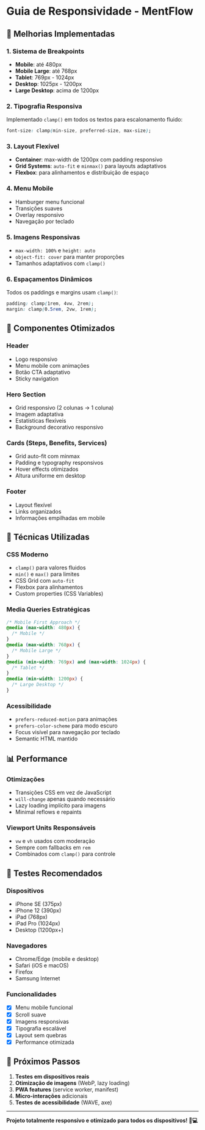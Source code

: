 # Guia de Responsividade - MentFlow

## 📱 Melhorias Implementadas

### 1. **Sistema de Breakpoints**

- **Mobile**: até 480px
- **Mobile Large**: até 768px
- **Tablet**: 769px - 1024px
- **Desktop**: 1025px - 1200px
- **Large Desktop**: acima de 1200px

### 2. **Tipografia Responsiva**

Implementado `clamp()` em todos os textos para escalonamento fluido:

```css
font-size: clamp(min-size, preferred-size, max-size);
```

### 3. **Layout Flexível**

- **Container**: max-width de 1200px com padding responsivo
- **Grid Systems**: `auto-fit` e `minmax()` para layouts adaptativos
- **Flexbox**: para alinhamentos e distribuição de espaço

### 4. **Menu Mobile**

- Hamburger menu funcional
- Transições suaves
- Overlay responsivo
- Navegação por teclado

### 5. **Imagens Responsivas**

- `max-width: 100%` e `height: auto`
- `object-fit: cover` para manter proporções
- Tamanhos adaptativos com `clamp()`

### 6. **Espaçamentos Dinâmicos**

Todos os paddings e margins usam `clamp()`:

```css
padding: clamp(1rem, 4vw, 2rem);
margin: clamp(0.5rem, 2vw, 1rem);
```

## 🎯 Componentes Otimizados

### Header

- Logo responsivo
- Menu mobile com animações
- Botão CTA adaptativo
- Sticky navigation

### Hero Section

- Grid responsivo (2 colunas → 1 coluna)
- Imagem adaptativa
- Estatísticas flexíveis
- Background decorativo responsivo

### Cards (Steps, Benefits, Services)

- Grid auto-fit com minmax
- Padding e typography responsivos
- Hover effects otimizados
- Altura uniforme em desktop

### Footer

- Layout flexível
- Links organizados
- Informações empilhadas em mobile

## 🔧 Técnicas Utilizadas

### CSS Moderno

- `clamp()` para valores fluidos
- `min()` e `max()` para limites
- CSS Grid com `auto-fit`
- Flexbox para alinhamentos
- Custom properties (CSS Variables)

### Media Queries Estratégicas

```css
/* Mobile First Approach */
@media (max-width: 480px) {
  /* Mobile */
}
@media (max-width: 768px) {
  /* Mobile Large */
}
@media (min-width: 769px) and (max-width: 1024px) {
  /* Tablet */
}
@media (min-width: 1200px) {
  /* Large Desktop */
}
```

### Acessibilidade

- `prefers-reduced-motion` para animações
- `prefers-color-scheme` para modo escuro
- Focus visível para navegação por teclado
- Semantic HTML mantido

## 📊 Performance

### Otimizações

- Transições CSS em vez de JavaScript
- `will-change` apenas quando necessário
- Lazy loading implícito para imagens
- Minimal reflows e repaints

### Viewport Units Responsáveis

- `vw` e `vh` usados com moderação
- Sempre com fallbacks em `rem`
- Combinados com `clamp()` para controle

## 🧪 Testes Recomendados

### Dispositivos

- iPhone SE (375px)
- iPhone 12 (390px)
- iPad (768px)
- iPad Pro (1024px)
- Desktop (1200px+)

### Navegadores

- Chrome/Edge (mobile e desktop)
- Safari (iOS e macOS)
- Firefox
- Samsung Internet

### Funcionalidades

- [x] Menu mobile funcional
- [x] Scroll suave
- [x] Imagens responsivas
- [x] Tipografia escalável
- [x] Layout sem quebras
- [x] Performance otimizada

## 🚀 Próximos Passos

1. **Testes em dispositivos reais**
2. **Otimização de imagens** (WebP, lazy loading)
3. **PWA features** (service worker, manifest)
4. **Micro-interações** adicionais
5. **Testes de acessibilidade** (WAVE, axe)

---

**Projeto totalmente responsivo e otimizado para todos os dispositivos! 📱💻**

